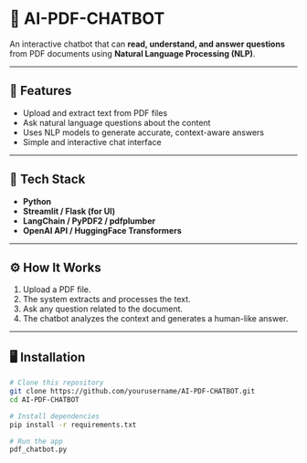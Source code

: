 # 🤖 AI-PDF-CHATBOT

An interactive chatbot that can **read, understand, and answer questions** from PDF documents using **Natural Language Processing (NLP)**.

---

## 🚀 Features
- Upload and extract text from PDF files
- Ask natural language questions about the content
- Uses NLP models to generate accurate, context-aware answers
- Simple and interactive chat interface

---

## 🧩 Tech Stack
- **Python**
- **Streamlit / Flask (for UI)**
- **LangChain / PyPDF2 / pdfplumber**
- **OpenAI API / HuggingFace Transformers**

---

## ⚙️ How It Works
1. Upload a PDF file.
2. The system extracts and processes the text.
3. Ask any question related to the document.
4. The chatbot analyzes the context and generates a human-like answer.

---

## 🖥️ Installation

```bash
# Clone this repository
git clone https://github.com/yourusername/AI-PDF-CHATBOT.git
cd AI-PDF-CHATBOT

# Install dependencies
pip install -r requirements.txt

# Run the app
pdf_chatbot.py
